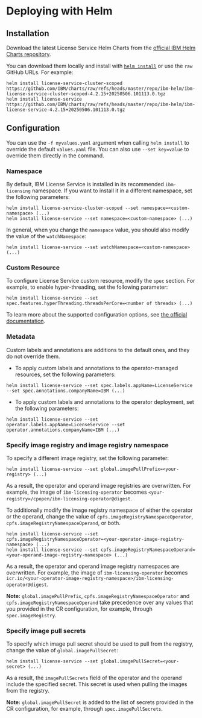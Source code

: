# Deploying with Helm

## Installation

Download the latest License Service Helm Charts from the
[official IBM Helm Charts repository](https://github.com/IBM/charts/tree/master/repo/ibm-helm).

You can download them locally and install with [`helm install`](https://helm.sh/docs/helm/helm_install/) or use
the `raw` GitHub URLs. For example:
```shell
helm install license-service-cluster-scoped https://github.com/IBM/charts/raw/refs/heads/master/repo/ibm-helm/ibm-license-service-cluster-scoped-4.2.15+20250506.101113.0.tgz
helm install license-service https://github.com/IBM/charts/raw/refs/heads/master/repo/ibm-helm/ibm-license-service-4.2.15+20250506.101113.0.tgz
```

## Configuration

You can use the `-f myvalues.yaml` argument when calling `helm install` to override the default `values.yaml` file. You can also use `--set key=value` to override them directly in the command.

### Namespace

By default, IBM License Service is installed in its recommended `ibm-licensing` namespace. If you want to install it in a different namespace, set the following parameters:

```shell
helm install license-service-cluster-scoped --set namespace=<custom-namespace> (...)
helm install license-service --set namespace=<custom-namespace> (...)
```

In general, when you change the `namespace` value, you should also modify the value of the `watchNamespace`:

```shell
helm install license-service --set watchNamespace=<custom-namespace> (...)
```

### Custom Resource

To configure License Service custom resource, modify the `spec` section. For example, to enable hyper-threading, set the following parameter:
```shell
helm install license-service --set spec.features.hyperThreading.threadsPerCore=<number of threads> (...)
```

To learn more about the supported configuration options, see
[the official documentation](https://www.ibm.com/docs/en/cloud-paks/foundational-services/4.12.0?topic=service-configuring).

### Metadata

Custom labels and annotations are additions to the default ones, and they do not override them.

- To apply custom labels and annotations to the operator-managed resources, set the following parameters:

```shell
helm install license-service --set spec.labels.appName=LicenseService --set spec.annotations.companyName=IBM (...)
```

- To apply custom labels and annotations to the operator deployment, set the following parameters:

```shell
helm install license-service --set operator.labels.appName=LicenseService --set operator.annotations.companyName=IBM (...)
```

### Specify image registry and image registry namespace

To specify a different image registry, set the following parameter:

```shell
helm install license-service --set global.imagePullPrefix=<your-registry> (...)
```

As a result, the operator and operand image registries are overwritten. For example, the image of `ibm-licensing-operator` becomes `<your-registry>/cpopen/ibm-licensing-operator@digest`.

To additionally modify the image registry namespace of either the operator or the operand, change the value of
`cpfs.imageRegistryNamespaceOperator`, `cpfs.imageRegistryNamespaceOperand`, or both.

```shell
helm install license-service --set cpfs.imageRegistryNamespaceOperator=<your-operator-image-registry-namespace> (...)
helm install license-service --set cpfs.imageRegistryNamespaceOperand=<your-operand-image-registry-namespace> (...)
```

As a result, the operator and operand image registry namespaces are overwritten. For example, the image of `ibm-licensing-operator` becomes `icr.io/<your-operator-image-registry-namespace>/ibm-licensing-operator@digest`.

**Note:** `global.imagePullPrefix`, `cpfs.imageRegistryNamespaceOperator` and `cpfs.imageRegistryNamespaceOperand` take precedence over any values that you provided in the CR configuration, for example, through `spec.imageRegistry`.

### Specify image pull secrets

To specify which image pull secret should be used to pull from the registry, change the value of `global.imagePullSecret`:

```shell
helm install license-service --set global.imagePullSecret=<your-secret> (...)
```

As a result, the `imagePullSecrets` field of the operator and the operand include the specified secret. This secret is used when pulling the images from the registry.

**Note:** `global.imagePullSecret` is added to the list of secrets provided in the CR configuration, for example, through `spec.imagePullSecrets`.
